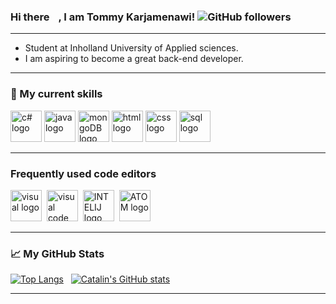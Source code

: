 ### Hi there <img src="https://raw.githubusercontent.com/MartinHeinz/MartinHeinz/master/wave.gif" width="10px">, I am Tommy Karjamenawi! ![GitHub followers](https://img.shields.io/github/followers/tommykarjamenawi?style=social)

---

- Student at Inholland University of Applied sciences.
- I am aspiring to become a great back-end developer.

---

### 🧰 My current skills

<img src="https://cdn.worldvectorlogo.com/logos/c--4.svg" alt="c# logo" width="50" height="50" /> <img src="https://cdn.worldvectorlogo.com/logos/java-4.svg" alt="java logo" width="50" height="50" /> <img src="https://cdn.worldvectorlogo.com/logos/mongodb-icon-1.svg" alt="mongoDB logo" width="50" height="50" /> <img src="https://cdn.worldvectorlogo.com/logos/html-1.svg" alt="html logo" width="50" height="50" /> <img src="https://cdn.worldvectorlogo.com/logos/css-3.svg" alt="css logo" width="50" height="50" /> <img src="https://www.svgrepo.com/show/148452/sql.svg" alt="sql logo" width="50" height="50" />

---

### Frequently used code editors

<img src="https://cdn.worldvectorlogo.com/logos/visual-studio-2013.svg" alt="visual logo" width="50" height="50" />&nbsp;  <img src="https://cdn.worldvectorlogo.com/logos/visual-studio-code-1.svg" alt="visual code logo" width="50" height="50" />  &nbsp;<img src="https://cdn.worldvectorlogo.com/logos/intellij-idea-1.svg" alt="INTELIJ logo" width="50" height="50" /> &nbsp;<img src="https://cdn.worldvectorlogo.com/logos/atom-4.svg" alt="ATOM logo" width="50" height="50" />

---

### &#x1f4c8; My GitHub Stats

[![Top Langs](https://github-readme-stats.vercel.app/api/top-langs/?username=tommykarjamenawi&hide=&theme=radical)](https://github.com/anuraghazra/github-readme-stats)  &nbsp; [![Catalin's GitHub stats](https://github-readme-stats.vercel.app/api?username=tommykarjamenawi&theme=radical)](https://github.com/anuraghazra/github-readme-stats)

---

<!--
**tommykarjamenawi/tommykarjamenawi** is a ✨ _special_ ✨ repository because its `README.md` (this file) appears on your GitHub profile.

Here are some ideas to get you started:

- 🔭 I’m currently working on ...
- 🌱 I’m currently learning ...
- 👯 I’m looking to collaborate on ...
- 🤔 I’m looking for help with ...
- 💬 Ask me about ...
- 📫 How to reach me: ...
- 😄 Pronouns: ...
- ⚡ Fun fact: ...
-->
